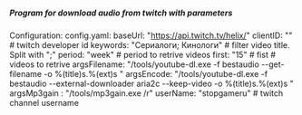 ##### Program for download audio from twitch with parameters

Configuration:
config.yaml:
baseUrl: "https://api.twitch.tv/helix/"
clientID: ""  # twitch developer id
keywords: "Сериалоги; Кинологи" #  filter video title. Split with ";"
period: "week" #  period to retrive videos
first: "15" # fist # videos to retrive
argsFilename: "/tools/youtube-dl.exe -f bestaudio --get-filename -o %(title)s.%(ext)s "
argsEncode: "/tools/youtube-dl.exe -f bestaudio --external-downloader aria2c --keep-video -o %(title)s.%(ext)s "
argsMp3gain : "/tools/mp3gain.exe /r"
userName: "stopgameru"  # twitch channel username